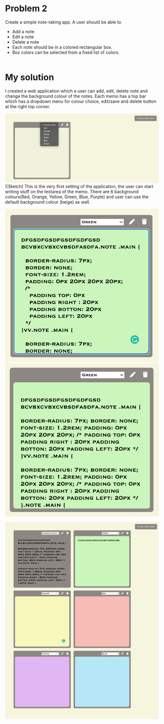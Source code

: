 # Problem 2

Create a simple note-taking app. A user should be able to
- Add a note
- Edit a note
- Delete a note
- Each note should be in a colored rectangular box. 
- Box colors can be selected from a fixed list of colors.
</br></br>

# My solution
I created a web application which a user can add, edit, delete note and change the background colour of the notes.
Each memo has a top bar which has a dropdown menu for colour choice, edit/save and delete button at the right top corner. 

![Sketch](/images/note1.png)![Sketch]
This is the very first setting of the application, the user can start writing stuff on the textarea of the memo. There are 6 background colours(Red, Orange, Yellow, Green, Blue, Purple) and user can use the default background colour (beige) as well.

![Sketch](/images/note2.png)![Sketch](/images/note3.png)






![Sketch](/images/noteApp.png)